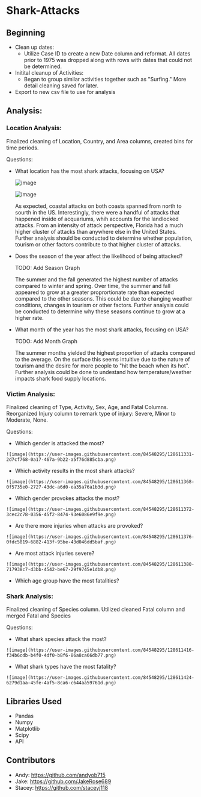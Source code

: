 # Shark-Attacks

## Beginning
 - Clean up dates:  
    - Utilize Case ID to create a new Date column and reformat. All dates prior to 1975 was dropped along with rows with dates that could not be determined. 
 - Initital cleanup of Activities: 
    - Began to group similar activities together such as "Surfing." More detail cleaning saved for later.    
 - Export to new csv file to use for analysis 
 
## Analysis:

### Location Analysis:
Finalized cleaning of Location, Country, and Area columns, created bins for time periods. 

Questions: 
  - What location has the most shark attacks, focusing on USA? 
	
	![image](https://user-images.githubusercontent.com/84548295/128611264-572bde1d-4af1-4e22-8676-d9c78027bd20.png)
        
	![image](https://user-images.githubusercontent.com/84548295/128611271-519e4042-a6b9-4bf2-9c4e-e63a4f669d23.png)

	As expected, coastal attacks on both coasts spanned from north to sourth in the US. Interestingly, there were a handful of attacks that happened inside of acquariums, whih accounts for the landlocked attacks. From an intensity of attack perspective, Florida had a much higher cluster of attacks than anywhere else in the United States. Further analysis should be conducted to determine whether population, tourism or other factors contribute to that higher cluster of attacks.
     	
  - Does the season of the year affect the likelihood of being attacked?

	TODO: Add Season Graph
	
	The summer and the fall generated the highest number of attacks compared to winter and spring. Over time, the summer and fall appeared to grow at a greater proprortionate rate than expected compared to the other seasons. This could be due to changing weather conditions, changes in tourism or other factors. Further analysis could be conducted to determine why these seasons continue to grow at a higher rate.
	
  - What month of the year has the most shark attacks, focusing on USA?

	TODO: Add Month Graph
	
	The summer months yielded the highest proportion of attacks compared to the average. On the surface this seems intuitive due to the nature of tourism and the desire for more people to "hit the beach when its hot". Further analysis could be done to undestand how temperature/weather impacts shark food supply locations.
        

### Victim Analysis: 
Finalized cleaning of Type, Activity, Sex, Age, and Fatal Columns. Reorganized Injury column to remark type of injury: Severe, Minor to Moderate, None. 
     
Questions: 
   - Which gender is attacked the most? 
     
	![image](https://user-images.githubusercontent.com/84548295/128611331-2d7cf768-0a17-467a-9b22-a5f76d885cba.png)
 
   - Which activity results in the most shark attacks? 
     
	![image](https://user-images.githubusercontent.com/84548295/128611368-0f5735e0-2727-43dc-a6d0-ea35a76a1b3d.png)

   - Which gender provokes attacks the most? 
     
	![image](https://user-images.githubusercontent.com/84548295/128611372-3cec2c78-0356-45f2-8474-93e6086e9f9e.png)

   - Are there more injuries when attacks are provoked? 
     
	![image](https://user-images.githubusercontent.com/84548295/128611376-0fdc5819-6882-413f-95be-43d046dd5baf.png)

   - Are most attack injuries severe? 
     
	![image](https://user-images.githubusercontent.com/84548295/128611380-717938c7-d3bb-4542-be67-29f9745e1db8.png)

   - Which age group have the most fatalities? 



### Shark Analysis:
Finalized cleaning of Species column. Utilized cleaned Fatal column and merged Fatal and Species 
     
Questions: 
   - What shark species attack the most? 
     
	![image](https://user-images.githubusercontent.com/84548295/128611416-f34b6cdb-b4f0-4df0-b8f6-86a8ca66db77.png)

   - What shark types have the most fatality? 
     
	![image](https://user-images.githubusercontent.com/84548295/128611424-6279d1aa-45fe-4af5-8ca6-c644aa59761d.png)

## Libraries Used
* Pandas
* Numpy
* Matplotlib
* Scipy
* API

## Contributors 
* Andy: https://github.com/andyob715
* Jake: https://github.com/JakeRose689
* Stacey: https://github.com/staceyj118
